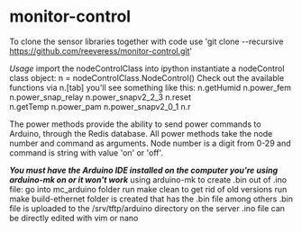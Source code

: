 # monitor-control
To clone the sensor libraries together with code use 'git clone --recursive https://github.com/reeveress/monitor-control.git'

*Usage*
import the nodeControlClass into ipython
instantiate a nodeControl class object:
n = nodeControlClass.NodeControl()
Check out the available functions via n.[tab]
you'll see something like this:
n.getHumid          n.power_fem         n.power_snap_relay  n.power_snapv2_2_3  n.reset             
n.getTemp           n.power_pam         n.power_snapv2_0_1  n.r

The power methods provide the ability to send power commands to Arduino, through the Redis database.
All power methods take the node number and command as arguments. Node number is a digit from 0-29 and command
is string with value 'on' or 'off'.







***You must have the Arduino IDE installed on the computer you're using arduino-mk on or it won't work***
using arduino-mk to create .bin out of .ino file:
go into mc_arduino folder
run make clean to get rid of old versions
run make
build-ethernet folder is created that has the .bin file among others
.bin file is uploaded to the /srv/tftp/arduino directory on the server
.ino file can be directly edited with vim or nano
